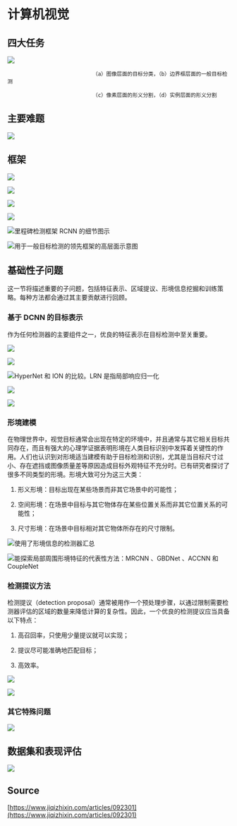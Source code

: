 # 计算机视觉

## **四大任务** <a id="ji-suan-ji-shi-jue-de-si-da-ren-wu"></a>

![](../../.gitbook/assets/1537685932183%20%281%29.png)

                               （a）图像层面的目标分类，（b）边界框层面的一般目标检测

                               （c）像素层面的形义分割，（d）实例层面的形义分割

## 主要难题

![](../../.gitbook/assets/1537685931153.png)

## 框架

![](../../.gitbook/assets/1537685931633.png)

![](../../.gitbook/assets/image%20%281%29.png)

![](../../.gitbook/assets/tu-pian-3.jpg)

![](../../.gitbook/assets/1537685930708.png)

![&#x91CC;&#x7A0B;&#x7891;&#x68C0;&#x6D4B;&#x6846;&#x67B6; RCNN &#x7684;&#x7EC6;&#x8282;&#x56FE;&#x793A;](../../.gitbook/assets/1537685931950.png)

![&#x7528;&#x4E8E;&#x4E00;&#x822C;&#x76EE;&#x6807;&#x68C0;&#x6D4B;&#x7684;&#x9886;&#x5148;&#x6846;&#x67B6;&#x7684;&#x9AD8;&#x5C42;&#x9762;&#x793A;&#x610F;&#x56FE;](../../.gitbook/assets/1537685932455.png)

## **基础性子问题**

这一节将描述重要的子问题，包括特征表示、区域提议、形境信息挖掘和训练策略。每种方法都会通过其主要贡献进行回顾。

### **基于 DCNN 的目标表示**

 作为任何检测器的主要组件之一，优良的特征表示在目标检测中至关重要。

![](../../.gitbook/assets/1537685934040%20%281%29.png)

![](../../.gitbook/assets/1537685932592.png)

![HyperNet &#x548C; ION &#x7684;&#x6BD4;&#x8F83;&#x3002;LRN &#x662F;&#x6307;&#x5C40;&#x90E8;&#x54CD;&#x5E94;&#x5F52;&#x4E00;&#x5316;](../../.gitbook/assets/1537685933235.png)

![](../../.gitbook/assets/1537685935932.png)

![](../../.gitbook/assets/1537685933354.png)

###  **形境建模**

在物理世界中，视觉目标通常会出现在特定的环境中，并且通常与其它相关目标共同存在，而且有强大的心理学证据表明形境在人类目标识别中发挥着关键性的作用。人们也认识到对形境适当建模有助于目标检测和识别，尤其是当目标尺寸过小、存在遮挡或图像质量差等原因造成目标外观特征不充分时。已有研究者探讨了很多不同类型的形境。形境大致可分为这三大类：

1.    形义形境：目标出现在某些场景而非其它场景中的可能性；

2.    空间形境：在场景中目标与其它物体存在某些位置关系而非其它位置关系的可能性；

3.    尺寸形境：在场景中目标相对其它物体所存在的尺寸限制。

![&#x4F7F;&#x7528;&#x4E86;&#x5F62;&#x5883;&#x4FE1;&#x606F;&#x7684;&#x68C0;&#x6D4B;&#x5668;&#x6C47;&#x603B;](../../.gitbook/assets/1537686167060.png)

![&#x80FD;&#x63A2;&#x7D22;&#x5C40;&#x90E8;&#x5468;&#x56F4;&#x5F62;&#x5883;&#x7279;&#x5F81;&#x7684;&#x4EE3;&#x8868;&#x6027;&#x65B9;&#x6CD5;&#xFF1A;MRCNN &#x3001;GBDNet &#x3001;ACCNN &#x548C; CoupleNet](../../.gitbook/assets/1537685934254.png)

### **检测提议方法**

检测提议（detection proposal）通常被用作一个预处理步骤，以通过限制需要检测器评估的区域的数量来降低计算的复杂性。因此，一个优良的检测提议应当具备以下特点：

1.    高召回率，只使用少量提议就可以实现；

2.    提议尽可能准确地匹配目标；

3.    高效率。

![](../../.gitbook/assets/1537685937215.png)

![](../../.gitbook/assets/1537685934132.png)

###  **其它特殊问题**

![](../../.gitbook/assets/1537685935048.png)

##  **数据集和表现评估**

![](../../.gitbook/assets/1537685935500.png)

## Source

[https://www.jiqizhixin.com/articles/092301](https://www.jiqizhixin.com/articles/092301)

